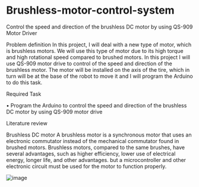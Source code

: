# Brushless-motor-control-system
Control the speed and direction of the brushless DC motor by using QS-909 Motor Driver






Problem definition 
In this project, I will deal with a new type of motor, which is brushless motors. We will use this type of motor due to its high torque and high rotational speed compared to brushed motors. In this project I will use QS-909 motor drive to control of the speed and direction of the brushless motor. The motor will be installed on the axis of the tire, which in turn will be at the base of the robot to move it and I will program the Arduino to do this task. 

Required Task 

•	Program the Arduino to control the speed and direction of the brushless DC motor by using QS-909 motor drive 




Literature review

Brushless DC motor 
A brushless motor is a synchronous motor that uses an electronic commutator instead of the mechanical commutator found in brushed motors. Brushless motors, compared to the same brushes, have several advantages, such as higher efficiency, lower use of electrical energy, longer life, and other advantages. but a microcontroller and other electronic circuit must be used for the motor to function properly.


![image](https://user-images.githubusercontent.com/85449693/128339530-857d30dd-7cc8-4f3e-b3bc-b12019be87d8.png)

